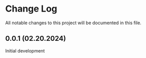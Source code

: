 # Change Log

All notable changes to this project will be documented in this file.

## 0.0.1 (02.20.2024)
Initial development